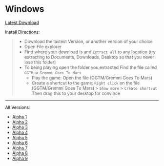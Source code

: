 # Windows

<a href="https://github.com/Jacobchestnut16/GremmiGoesToMars/raw/refs/heads/master/docs/downloads/Windows/Alpha9.zip" title="ZIP file download">Latest Download</a>


Install Directions:

> - Download the lastest Version, or another version of your choice
> - Open File explorer
> - Find where your download is and `Extract all` to any location (try extracting to Documents, Downloads, Desktop so that you never lose this folder)
> - To being playing open the folder you extracted Find the file called `GGTM` or `Gremmi Goes To Mars`
>     - Play the game: Open the file (GGTM/Gremmi Goes To Mars)
>     - Create a shortcut to the game: `Right click` on the file (GGTM/Gremmi Goes To Mars) > `Show more` > `Create shortcut` Then drag this to your desktop for convince

---

All Versions:
- <a href="https://github.com/Jacobchestnut16/GremmiGoesToMars/raw/refs/heads/master/docs/downloads/Windows/Alpha1.zip">Alpha 1</a>
- <a href="https://github.com/Jacobchestnut16/GremmiGoesToMars/raw/refs/heads/master/docs/downloads/Windows/Alpha2.zip">Alpha 2</a>
- <a href="https://github.com/Jacobchestnut16/GremmiGoesToMars/raw/refs/heads/master/docs/downloads/Windows/Alpha3.zip">Alpha 3</a>
- <a href="https://github.com/Jacobchestnut16/GremmiGoesToMars/raw/refs/heads/master/docs/downloads/Windows/Alpha4.zip">Alpha 4</a>
- <a href="https://github.com/Jacobchestnut16/GremmiGoesToMars/raw/refs/heads/master/docs/downloads/Windows/Alpha5.zip">Alpha 5</a>
- <a href="https://github.com/Jacobchestnut16/GremmiGoesToMars/raw/refs/heads/master/docs/downloads/Windows/Alpha6.zip">Alpha 6</a>
- <a href="https://github.com/Jacobchestnut16/GremmiGoesToMars/raw/refs/heads/master/docs/downloads/Windows/Alpha7.zip">Alpha 7</a>
- <a href="https://github.com/Jacobchestnut16/GremmiGoesToMars/raw/refs/heads/master/docs/downloads/Windows/Alpha8.zip">Alpha 8</a>
- <a href="https://github.com/Jacobchestnut16/GremmiGoesToMars/raw/refs/heads/master/docs/downloads/Windows/Alpha9.zip">Alpha 9</a>